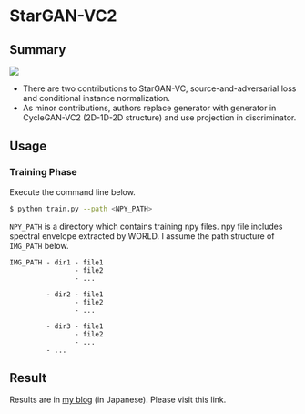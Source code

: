 # StarGAN-VC2

## Summary

![](https://github.com/SerialLain3170/VoiceConversion/blob/master/StarGANVC/sat_adv_loss.png)

- There are two contributions to StarGAN-VC, source-and-adversarial loss and conditional instance normalization.
- As minor contributions, authors replace generator with generator in CycleGAN-VC2 (2D-1D-2D structure) and use projection in discriminator.

## Usage

### Training Phase

Execute the command line below. 
```bash
$ python train.py --path <NPY_PATH>
```

`NPY_PATH` is a directory which contains training npy files.
npy file includes spectral envelope extracted by WORLD.
I assume the path structure of `IMG_PATH` below.

```
IMG_PATH - dir1 - file1
                - file2
                - ...
                
         - dir2 - file1
                - file2
                - ...
                
         - dir3 - file1
                - file2
                - ...
         - ...
 ```
 
 ## Result 
 Results are in [my blog](https://medium.com/@crosssceneofwindff/stargan-vc2%E3%82%92%E7%94%A8%E3%81%84%E3%81%9F%E8%A4%87%E6%95%B0%E8%A9%B1%E8%80%85%E9%96%93%E5%A3%B0%E8%B3%AA%E5%A4%89%E6%8F%9B-24869af1e122) (in Japanese). Please visit this link.
